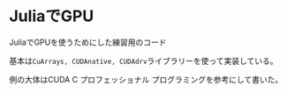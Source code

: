 # JuliaでGPU

JuliaでGPUを使うためにした練習用のコード

基本は`CuArrays, CUDAnative, CUDAdrv`ライブラリーを使って実装している。

例の大体はCUDA C プロフェッショナル プログラミングを参考にして書いた。

